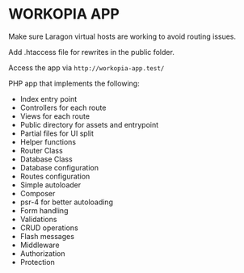 # WORKOPIA APP

Make sure Laragon virtual hosts are working to avoid routing issues.

Add .htaccess file for rewrites in the public folder.

Access the app via `http://workopia-app.test/`

PHP app that implements the following:

- Index entry point
- Controllers for each route
- Views for each route
- Public directory for assets and entrypoint
- Partial files for UI split
- Helper functions
- Router Class
- Database Class
- Database configuration
- Routes configuration
- Simple autoloader
- Composer
- psr-4 for better autoloading
- Form handling
- Validations
- CRUD operations
- Flash messages
- Middleware
- Authorization
- Protection

